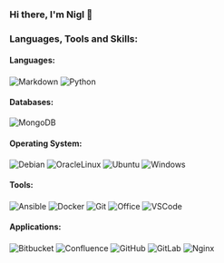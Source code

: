 ### Hi there, I'm Nigl 👋

### Languages, Tools and Skills:

#### Languages:
<p align="left">
  <img align="center" src="https://img.shields.io/badge/markdown-000000?style=for-the-badge&logo=markdown&logoColor=ffffff" alt="Markdown" />
  <img align="center" src="https://img.shields.io/badge/python-3670A0?style=for-the-badge&logo=python&logoColor=ffdd54" alt="Python" />
  </p>
  
#### Databases:
 <p align="left">
  <img align="center" src="https://img.shields.io/badge/MongoDB-4EA94B?style=for-the-badge&logo=mongodb&logoColor=white" alt="MongoDB" />
</p>

#### Operating System:
<p align="left">
  <img align="center" src="https://img.shields.io/badge/Debian-D70A53?style=for-the-badge&logo=debian&logoColor=white" alt="Debian" />
  <img align="center" src="https://img.shields.io/badge/Oraclelinux-F80000?style=for-the-badge&logo=oracle&logoColor=white" alt="OracleLinux" />
  <img align="center" src="https://img.shields.io/badge/Ubuntu-E95420?style=for-the-badge&logo=ubuntu&logoColor=white" alt="Ubuntu" />
  <img align="center" src="https://img.shields.io/badge/Windows-0078D6?style=for-the-badge&logo=windows&logoColor=white" alt="Windows" />
</p>  

#### Tools:
<p align="left">
  <img align="center" src="https://img.shields.io/badge/ansible-%231A1918.svg?style=for-the-badge&logo=ansible&logoColor=white" alt="Ansible" />
  <img align="center" src="https://img.shields.io/badge/Docker-2CA5E0?style=for-the-badge&logo=docker&logoColor=white" alt="Docker" />
  <img align="center" src="https://img.shields.io/badge/git-%23F05033.svg?style=for-the-badge&logo=git&logoColor=white" alt="Git" />
  <img align="center" src="https://img.shields.io/badge/office-737373?style=for-the-badge&logo=microsoft&logoColor=ffffff" alt="Office" />
  <img align="center" src="https://img.shields.io/badge/Visual_Studio_Code-0078D4?style=for-the-badge&logo=visual%20studio%20code&logoColor=white" alt="VSCode" />
</p>


#### Applications:
<p align="left">
  <img align="center" src="https://img.shields.io/badge/bitbucket-%230047B3.svg?style=for-the-badge&logo=bitbucket&logoColor=white" alt="Bitbucket" />
  <img align="center" src="https://img.shields.io/badge/confluence-%23172BF4.svg?style=for-the-badge&logo=confluence&logoColor=white" alt="Confluence" />
  <img align="center" src="https://img.shields.io/badge/github-%23121011.svg?style=for-the-badge&logo=github&logoColor=white" alt="GitHub" />
  <img align="center" src="https://img.shields.io/badge/gitlab-%23181717.svg?style=for-the-badge&logo=gitlab&logoColor=white" alt="GitLab" />
  <img align="center" src="https://img.shields.io/badge/Nginx-009639?style=for-the-badge&logo=nginx&logoColor=white" alt="Nginx" />
  </p>
